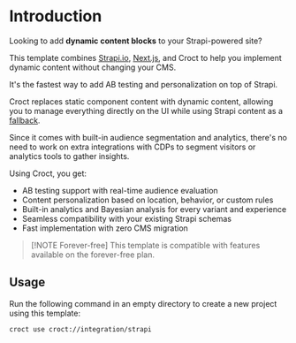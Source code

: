 # Introduction

Looking to add **dynamic content blocks** to your Strapi-powered site?

This template
combines [Strapi.io](https://strapi.io?utm_source=croct), [Next.js](https://nextjs.org/?utm_source=croct), and
Croct to help you implement dynamic content without changing your CMS.

It's the fastest way to add AB testing and personalization on top of Strapi.

Croct replaces static component content with dynamic content, allowing you to manage everything directly on the UI while
using Strapi content as a [fallback](https://docs.croct.com/reference/sdk/nextjs/content-rendering#fault-tolerance).

Since it comes with built-in audience segmentation and analytics, there's no need to work on extra integrations with
CDPs to segment visitors or analytics tools to gather insights.

Using Croct, you get:

* AB testing support with real-time audience evaluation
* Content personalization based on location, behavior, or custom rules
* Built-in analytics and Bayesian analysis for every variant and experience
* Seamless compatibility with your existing Strapi schemas
* Fast implementation with zero CMS migration

> [!NOTE Forever-free]
> This template is compatible with features available on the forever-free plan.

## Usage

Run the following command in an empty directory to create a new project using this template:

```croct-cmd
croct use croct://integration/strapi
```
